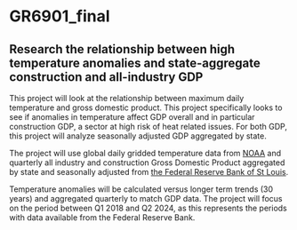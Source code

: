 # GR6901_final
## Research the relationship between high temperature anomalies and state-aggregate construction and all-industry GDP

This project will look at the relationship between maximum daily temperature and gross domestic product. This project specifically looks to see if anomalies in temperature affect GDP overall and in particular construction GDP, a sector at high risk of heat related issues. For both GDP, this project will analyze seasonally adjusted GDP aggregated by state.

The project will use global daily gridded temperature data from [NOAA](https://psl.noaa.gov/data/gridded/data.cpc.globaltemp.html) and quarterly all industry and construction Gross Domestic Product aggregated by state and seasonally adjusted from [the Federal Reserve Bank of St Louis](https://fred.stlouisfed.org/tags/series?t=construction%3Bgdp%3Bstate&et=&pageID=2).

Temperature anomalies will be calculated versus longer term trends (30 years) and aggregated quarterly to match GDP data. The project will focus on the period between Q1 2018 and Q2 2024, as this represents the periods with data available from the Federal Reserve Bank. 
